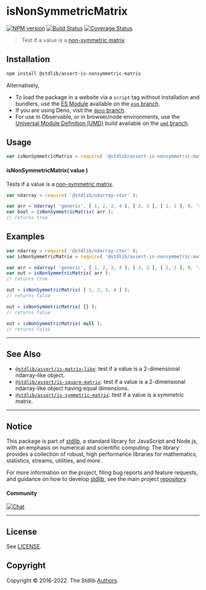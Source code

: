 <!--

@license Apache-2.0

Copyright (c) 2018 The Stdlib Authors.

Licensed under the Apache License, Version 2.0 (the "License");
you may not use this file except in compliance with the License.
You may obtain a copy of the License at

   http://www.apache.org/licenses/LICENSE-2.0

Unless required by applicable law or agreed to in writing, software
distributed under the License is distributed on an "AS IS" BASIS,
WITHOUT WARRANTIES OR CONDITIONS OF ANY KIND, either express or implied.
See the License for the specific language governing permissions and
limitations under the License.

-->

# isNonSymmetricMatrix

[![NPM version][npm-image]][npm-url] [![Build Status][test-image]][test-url] [![Coverage Status][coverage-image]][coverage-url] <!-- [![dependencies][dependencies-image]][dependencies-url] -->

> Test if a value is a [non-symmetric matrix][symmetric-matrix].

<section class="installation">

## Installation

```bash
npm install @stdlib/assert-is-nonsymmetric-matrix
```

Alternatively,

-   To load the package in a website via a `script` tag without installation and bundlers, use the [ES Module][es-module] available on the [`esm` branch][esm-url].
-   If you are using Deno, visit the [`deno` branch][deno-url].
-   For use in Observable, or in browser/node environments, use the [Universal Module Definition (UMD)][umd] build available on the [`umd` branch][umd-url].

</section>

<section class="usage">

## Usage

```javascript
var isNonSymmetricMatrix = require( '@stdlib/assert-is-nonsymmetric-matrix' );
```

#### isNonSymmetricMatrix( value )

Tests if a value is a [non-symmetric matrix][symmetric-matrix].

```javascript
var ndarray = require( '@stdlib/ndarray-ctor' );

var arr = ndarray( 'generic', [ 1, 2, 3, 4 ], [ 2, 2 ], [ 2, 1 ], 0, 'row-major' );
var bool = isNonSymmetricMatrix( arr );
// returns true
```

</section>

<!-- /.usage -->

<section class="examples">

## Examples

<!-- eslint no-undef: "error" -->

```javascript
var ndarray = require( '@stdlib/ndarray-ctor' );
var isNonSymmetricMatrix = require( '@stdlib/assert-is-nonsymmetric-matrix' );

var arr = ndarray( 'generic', [ 1, 2, 3, 4 ], [ 2, 2 ], [ 2, 1 ], 0, 'row-major' );
var out = isNonSymmetricMatrix( arr );
// returns true

out = isNonSymmetricMatrix( [ 1, 2, 3, 4 ] );
// returns false

out = isNonSymmetricMatrix( {} );
// returns false

out = isNonSymmetricMatrix( null );
// returns false
```

</section>

<!-- /.examples -->

<!-- Section for related `stdlib` packages. Do not manually edit this section, as it is automatically populated. -->

<section class="related">

* * *

## See Also

-   <span class="package-name">[`@stdlib/assert/is-matrix-like`][@stdlib/assert/is-matrix-like]</span><span class="delimiter">: </span><span class="description">test if a value is a 2-dimensional ndarray-like object.</span>
-   <span class="package-name">[`@stdlib/assert/is-square-matrix`][@stdlib/assert/is-square-matrix]</span><span class="delimiter">: </span><span class="description">test if a value is a 2-dimensional ndarray-like object having equal dimensions.</span>
-   <span class="package-name">[`@stdlib/assert/is-symmetric-matrix`][@stdlib/assert/is-symmetric-matrix]</span><span class="delimiter">: </span><span class="description">test if a value is a symmetric matrix.</span>

</section>

<!-- /.related -->

<!-- Section for all links. Make sure to keep an empty line after the `section` element and another before the `/section` close. -->


<section class="main-repo" >

* * *

## Notice

This package is part of [stdlib][stdlib], a standard library for JavaScript and Node.js, with an emphasis on numerical and scientific computing. The library provides a collection of robust, high performance libraries for mathematics, statistics, streams, utilities, and more.

For more information on the project, filing bug reports and feature requests, and guidance on how to develop [stdlib][stdlib], see the main project [repository][stdlib].

#### Community

[![Chat][chat-image]][chat-url]

---

## License

See [LICENSE][stdlib-license].


## Copyright

Copyright &copy; 2016-2022. The Stdlib [Authors][stdlib-authors].

</section>

<!-- /.stdlib -->

<!-- Section for all links. Make sure to keep an empty line after the `section` element and another before the `/section` close. -->

<section class="links">

[npm-image]: http://img.shields.io/npm/v/@stdlib/assert-is-nonsymmetric-matrix.svg
[npm-url]: https://npmjs.org/package/@stdlib/assert-is-nonsymmetric-matrix

[test-image]: https://github.com/stdlib-js/assert-is-nonsymmetric-matrix/actions/workflows/test.yml/badge.svg?branch=main
[test-url]: https://github.com/stdlib-js/assert-is-nonsymmetric-matrix/actions/workflows/test.yml?query=branch:main

[coverage-image]: https://img.shields.io/codecov/c/github/stdlib-js/assert-is-nonsymmetric-matrix/main.svg
[coverage-url]: https://codecov.io/github/stdlib-js/assert-is-nonsymmetric-matrix?branch=main

<!--

[dependencies-image]: https://img.shields.io/david/stdlib-js/assert-is-nonsymmetric-matrix.svg
[dependencies-url]: https://david-dm.org/stdlib-js/assert-is-nonsymmetric-matrix/main

-->

[umd]: https://github.com/umdjs/umd
[es-module]: https://developer.mozilla.org/en-US/docs/Web/JavaScript/Guide/Modules

[deno-url]: https://github.com/stdlib-js/assert-is-nonsymmetric-matrix/tree/deno
[umd-url]: https://github.com/stdlib-js/assert-is-nonsymmetric-matrix/tree/umd
[esm-url]: https://github.com/stdlib-js/assert-is-nonsymmetric-matrix/tree/esm

[chat-image]: https://img.shields.io/gitter/room/stdlib-js/stdlib.svg
[chat-url]: https://gitter.im/stdlib-js/stdlib/

[stdlib]: https://github.com/stdlib-js/stdlib

[stdlib-authors]: https://github.com/stdlib-js/stdlib/graphs/contributors

[stdlib-license]: https://raw.githubusercontent.com/stdlib-js/assert-is-nonsymmetric-matrix/main/LICENSE

[symmetric-matrix]: https://en.wikipedia.org/wiki/Symmetric_matrix

<!-- <related-links> -->

[@stdlib/assert/is-matrix-like]: https://github.com/stdlib-js/assert-is-matrix-like

[@stdlib/assert/is-square-matrix]: https://github.com/stdlib-js/assert-is-square-matrix

[@stdlib/assert/is-symmetric-matrix]: https://github.com/stdlib-js/assert-is-symmetric-matrix

<!-- </related-links> -->

</section>

<!-- /.links -->
